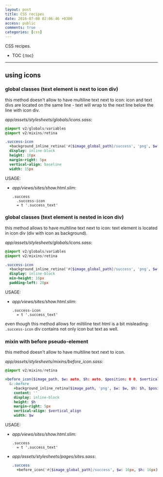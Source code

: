 ```yaml
---
layout: post
title: CSS recipes
date: 2016-07-08 02:06:46 +0300
access: public
comments: true
categories: [css]
---
```


CSS recipes.

<!-- more -->

* TOC
{:toc}
<hr>

using icons
-----------

### global classes (text element is next to icon div)

this method doesn't allow to have multiline text next to icon:
icon and text divs are located on the same line -
text will wrap to the next line below the line with icon div.

_app/assets/stylesheets/globals/icons.sass_:

```sass
@import v2/globals/variables
@import v2/mixins/retina

.success-icon
  +background_inline_retina('#{$image_global_path}/success', 'png', $w: 15px, $h: 16px)
  display: inline-block
  height: 16px
  margin-right: 5px
  vertical-align: baseline
  width: 15px
```

USAGE:

- _app/views/sites/show.html.slim_:

  ```slim
  .success
    .success-icon
    = t '.success_text'
  ```

### global classes (text element is nested in icon div)

this method allows to have multiline text next to icon:
text element is located in icon div (div with icon as background).

_app/assets/stylesheets/globals/icons.sass_:

```sass
@import v2/globals/variables
@import v2/mixins/retina

.success-icon
  +background_inline_retina('#{$image_global_path}/success', 'png', $w: 15px, $h: 16px)
  display: inline-block
  min-height: 16px
  padding-left: 20px
```

USAGE:

- _app/views/sites/show.html.slim_:

  ```slim
  .success-icon
    = t '.success_text'
  ```

even though this method allows for miltiline text html is a bit misleading:
`.success-icon` div contains not only icon but text as well.

### mixin with before pseudo-element

this method doesn't allow to have multiline text next to icon.

_app/assets/stylesheets/mixins/before_icon.sass_:

```sass
@import v2/mixins/retina

=before_icon($image_path, $w: auto, $h: auto, $position: 0 0, $vertical_align: text-bottom)
  &::before
    +background_inline_retina($image_path, 'png', $w: $w, $h: $h, $position: $position)
    content: ''
    display: inline-block
    height: $h
    margin-right: 5px
    vertical-align: $vertical_align
    width: $w
```

USAGE:

- _app/views/sites/show.html.slim_:

  ```slim
  .success
    = t '.success_text'
  ```

- _app/assets/stylesheets/pages/sites.sass_:

  ```sass
  .success
    +before_icon('#{$image_global_path}/success', $w: 16px, $h: 16px)
  ```
